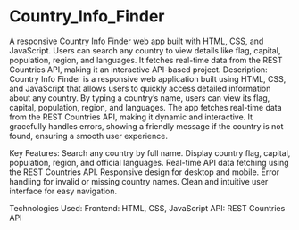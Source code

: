 # Country_Info_Finder
A responsive Country Info Finder web app built with HTML, CSS, and JavaScript. Users can search any country to view details like flag, capital, population, region, and languages. It fetches real-time data from the REST Countries API, making it an interactive API-based project.
Description:
Country Info Finder is a responsive web application built using HTML, CSS, and JavaScript that allows users to quickly access detailed information about any country. By typing a country’s name, users can view its flag, capital, population, region, and languages. The app fetches real-time data from the REST Countries API, making it dynamic and interactive. It gracefully handles errors, showing a friendly message if the country is not found, ensuring a smooth user experience.

Key Features:
 Search any country by full name.
 Display country flag, capital, population, region, and official languages.
 Real-time API data fetching using the REST Countries API.
 Responsive design for desktop and mobile.
 Error handling for invalid or missing country names.
 Clean and intuitive user interface for easy navigation.
 
Technologies Used:
Frontend: HTML, CSS, JavaScript
API: REST Countries API

